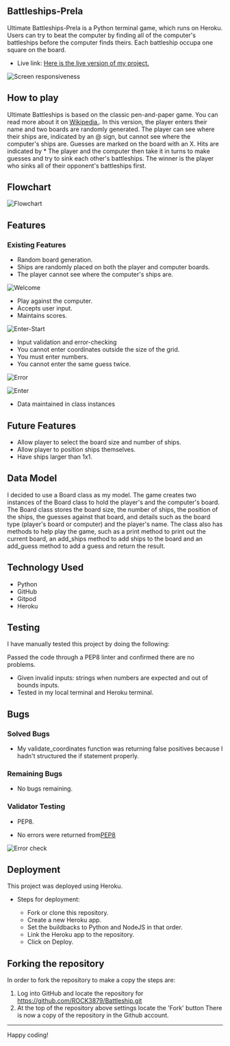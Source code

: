 ## Battleships-Prela

Ultimate Battleships-Prela is a Python terminal game, which runs on Heroku.
Users can try to beat the computer by finding all of the computer's battleships before the computer finds theirs. 
Each battleship occupa one square on the board.

* Live link: 
[Here is the live version of my project.](https://battleship-prela-805a22d0542f.herokuapp.com/)


![Screen responsiveness](/media/responsive.png)


## How to play

Ultimate Battleships is based on the classic pen-and-paper game. You can read more about it on [Wikipedia.](https://en.wikipedia.org/wiki/Battleship_(game)).
In this version, the player enters their name and two boards are randomly generated.
The player can see where their ships are, indicated by an @ sign, but cannot see where the computer's ships are.
Guesses are marked on the board with an X. Hits are indicated by *
The player and the computer then take it in turns to make guesses and try to sink each other's battleships.
The winner is the player who sinks all of their opponent's battleships first.

## Flowchart

![Flowchart](/media/flowchart.png)

## Features
### Existing Features

  -  Random board generation.
  -  Ships are randomly placed on both the player and computer boards.
  -  The player cannot see where the computer's ships are.

![Welcome](/media/welcome_game_msg.png)

  -  Play against the computer.
  -  Accepts user input.
  -  Maintains scores.

![Enter-Start](/media/enter_name_start_game.png)

  -  Input validation and error-checking
  -  You cannot enter coordinates outside the size of the grid.
  -  You must enter numbers.
  -  You cannot enter the same guess twice.
 
![Error](/media/error-invalid-coordinates.png)

![Enter](/media/enter_row_enter_column.png)

  -  Data maintained in class instances

## Future Features

  -  Allow player to select the board size and number of ships.
  -  Allow player to position ships themselves.
  -  Have ships larger than 1x1.

## Data Model

I decided to use a Board class as my model. The game creates two instances of the Board class to hold the player's and the computer's
board.
The Board class stores the board size, the number of ships, the position of the ships, the guesses against that board, and details such as the board type 
(player's board or computer) and the player's name.
The class also has methods to help play the game, such as a print method to print out the current board, an add_ships method to add ships to the board and 
an add_guess method to add a guess and return the result.

## Technology Used
  -  Python 
  -  GitHub 
  -  Gitpod
  -  Heroku

## Testing

I have manually tested this project by doing the following:

Passed the code through a PEP8 linter and confirmed there are no problems.

  -  Given invalid inputs: strings when numbers are expected and out of bounds inputs.
  -  Tested in my local terminal and Heroku terminal.

## Bugs

### Solved Bugs

  -  My validate_coordinates function was returning false positives because I hadn't structured the if statement properly.

### Remaining Bugs

  -  No bugs remaining.

### Validator Testing

  -  PEP8.

  -  No errors were returned from[PEP8](https://pep8ci.herokuapp.com/#)

![Error check](/media/ci_python_linter_error_check.png)

## Deployment

This project was deployed using Heroku.

-  Steps for deployment:

   -  Fork or clone this repository.
   -  Create a new Heroku app.
   -  Set the buildbacks to Python and NodeJS in that order.
   -  Link the Heroku app to the repository.
   -  Click on Deploy.

## Forking the repository
In order to fork the repository to make a copy the steps are:

1. Log into GitHub and locate the repository for https://github.com/ROCK3879/Battleship.git
2. At the top of the repository above settings locate the 'Fork' button There is now a copy of the repository in the Github account.

-----
Happy coding!
